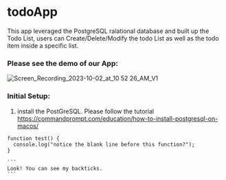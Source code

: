 # todoApp

This app leveraged the PostgreSQL ralational database and built up the Todo List, users can Create/Delete/Modify the todo List as well as the todo item inside a specific list.

### Please see the demo of our App:
![Screen_Recording_2023-10-02_at_10 52 26_AM_V1](https://github.com/cxiong1234/todoApp/assets/62785993/5f75e511-d2a0-47b5-b8fc-49ad3714af35)


### Initial Setup:
1. install the PostGreSQL. Please follow the tutorial
https://commandprompt.com/education/how-to-install-postgresql-on-macos/


```
function test() {
  console.log("notice the blank line before this function?");
}
```

````
```
Look! You can see my backticks.
```
````

